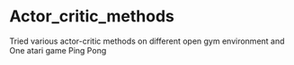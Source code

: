 # Actor_critic_methods
Tried various actor-critic methods on different open gym environment and One atari game Ping Pong
